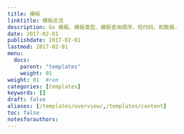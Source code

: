 ```yaml
---
title: 模板
linktitle: 模板总览
description: Go 模板、模板类型、模板查询顺序、短代码、和数据.
date: 2017-02-01
publishdate: 2017-02-01
lastmod: 2017-02-01
menu:
  docs:
    parent: "templates"
    weight: 01
weight: 01	#rem
categories: [templates]
keywords: []
draft: false
aliases: [/templates/overview/,/templates/content]
toc: false
notesforauthors:
---
```

